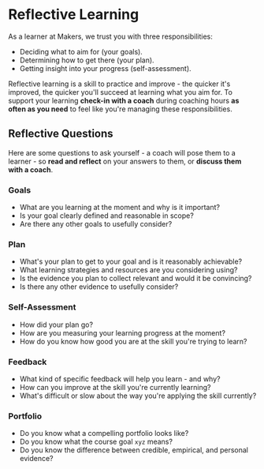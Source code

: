 # Reflective Learning

As a learner at Makers, we trust you with three responsibilities:

* Deciding what to aim for (your goals).
* Determining how to get there (your plan).
* Getting insight into your progress (self-assessment).

Reflective learning is a skill to practice and improve - the quicker it's improved, the quicker you'll succeed at learning what you aim for. To support your learning **check-in with a coach** during coaching hours **as often as you need** to feel like you're managing these responsibilities.

## Reflective Questions
Here are some questions to ask yourself - a coach will pose them to a learner - so **read and reflect** on your answers to them, or **discuss them with a coach**.

### Goals
- What are you learning at the moment and why is it important?
- Is your goal clearly defined and reasonable in scope?
- Are there any other goals to usefully consider?

### Plan
- What's your plan to get to your goal and is it reasonably achievable?
- What learning strategies and resources are you considering using?
- Is the evidence you plan to collect relevant and would it be convincing?
- Is there any other evidence to usefully consider?

### Self-Assessment
- How did your plan go?
- How are you measuring your learning progress at the moment?
- How do you know how good you are at the skill you're trying to learn?

### Feedback
- What kind of specific feedback will help you learn - and why?
- How can you improve at the skill you're currently learning?
- What's difficult or slow about the way you're applying the skill currently?

### Portfolio
- Do you know what a compelling portfolio looks like?
- Do you know what the course goal `xyz` means?
- Do you know the difference between credible, empirical, and personal evidence?
